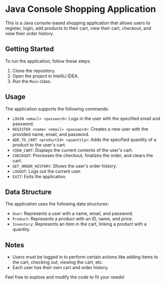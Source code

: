 # Java Console Shopping Application

This is a Java console-based shopping application that allows users to register, login, add products to their cart, view their cart, checkout, and view their order history.

## Getting Started

To run the application, follow these steps:

1. Clone the repository.
2. Open the project in IntelliJ IDEA.
4. Run the `Main` class.

## Usage

The application supports the following commands:

- `LOGIN <email> <password>`: Logs in the user with the specified email and password.
- `REGISTER <name> <email> <password>`: Creates a new user with the provided name, email, and password.
- `ADD_TO_CART <productId> <quantity>`: Adds the specified quantity of a product to the user's cart.
- `VIEW_CART`: Displays the current contents of the user's cart.
- `CHECKOUT`: Processes the checkout, finalizes the order, and clears the cart.
- `GET_ORDER_HISTORY`: Shows the user's order history.
- `LOGOUT`: Logs out the current user.
- `EXIT`: Exits the application.

## Data Structure

The application uses the following data structures:

- `User`: Represents a user with a name, email, and password.
- `Product`: Represents a product with an ID, name, and price.
- `Inventory`: Represents an item in the cart, linking a product with a quantity.

## Notes

- Users must be logged in to perform certain actions like adding items to the cart, checking out, viewing the cart, etc.
- Each user has their own cart and order history.

Feel free to explore and modify the code to fit your needs!